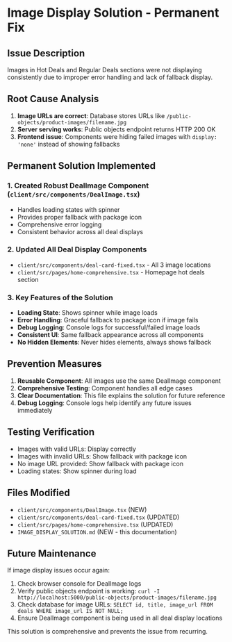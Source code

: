 # Image Display Solution - Permanent Fix

## Issue Description
Images in Hot Deals and Regular Deals sections were not displaying consistently due to improper error handling and lack of fallback display.

## Root Cause Analysis
1. **Image URLs are correct**: Database stores URLs like `/public-objects/product-images/filename.jpg`
2. **Server serving works**: Public objects endpoint returns HTTP 200 OK
3. **Frontend issue**: Components were hiding failed images with `display: 'none'` instead of showing fallbacks

## Permanent Solution Implemented

### 1. Created Robust DealImage Component (`client/src/components/DealImage.tsx`)
- Handles loading states with spinner
- Provides proper fallback with package icon
- Comprehensive error logging
- Consistent behavior across all deal displays

### 2. Updated All Deal Display Components
- `client/src/components/deal-card-fixed.tsx` - All 3 image locations
- `client/src/pages/home-comprehensive.tsx` - Homepage hot deals section

### 3. Key Features of the Solution
- **Loading State**: Shows spinner while image loads
- **Error Handling**: Graceful fallback to package icon if image fails
- **Debug Logging**: Console logs for successful/failed image loads
- **Consistent UI**: Same fallback appearance across all components
- **No Hidden Elements**: Never hides elements, always shows fallback

## Prevention Measures
1. **Reusable Component**: All images use the same DealImage component
2. **Comprehensive Testing**: Component handles all edge cases
3. **Clear Documentation**: This file explains the solution for future reference
4. **Debug Logging**: Console logs help identify any future issues immediately

## Testing Verification
- Images with valid URLs: Display correctly
- Images with invalid URLs: Show fallback with package icon
- No image URL provided: Show fallback with package icon
- Loading states: Show spinner during load

## Files Modified
- `client/src/components/DealImage.tsx` (NEW)
- `client/src/components/deal-card-fixed.tsx` (UPDATED)
- `client/src/pages/home-comprehensive.tsx` (UPDATED)
- `IMAGE_DISPLAY_SOLUTION.md` (NEW - this documentation)

## Future Maintenance
If image display issues occur again:
1. Check browser console for DealImage logs
2. Verify public objects endpoint is working: `curl -I http://localhost:5000/public-objects/product-images/filename.jpg`
3. Check database for image URLs: `SELECT id, title, image_url FROM deals WHERE image_url IS NOT NULL;`
4. Ensure DealImage component is being used in all deal display locations

This solution is comprehensive and prevents the issue from recurring.